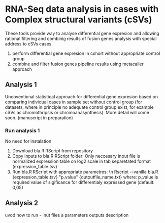 # RNA-Seq data analysis in cases with Complex structural variants (cSVs)
These tools provide way to analyse differential gene expresion and allowing rational filtering and combinig results of fusion genes analysis with special address to cSVs cases.

  1) perform differential gene expresion in cohort without appropriate control group
  2) combine and filter fusion genes pipeline results using metacaller approach
  
## Analysis 1
Uncoventional statistical approach for differential gene expresion based on comparing individual cases in sample set without control group (for datasets, where in principle no adequate control group exist, for example cSVs as chromothripsis or chromoanasynthesis). More detail will come soon. (manuscript in preparation)

### Run analysis 1
No need for instalation
  1) Download bla.R RScript from repository 
  2) Copy inputs to bla.R RScript folder:
     Only neccesary input file is normalized expression table on log2 scale in tab separetated format (expression_table.tsv)
  3) Run bla.R RScript with appropriate parametres: \n
     Rscript --vanilla bla.R {expression_table.tsv} "p_value" {outputfile_name.txt}
      where: p_value is required value of sigificance for differentialy expressed gene (default: 0,05)         
             
## Analysis 2
uvod
how to run - inut files a parameters
outputs description
